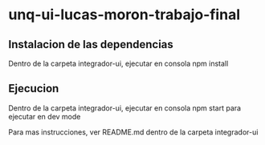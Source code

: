 # unq-ui-lucas-moron-trabajo-final


## Instalacion de las dependencias

Dentro de la carpeta integrador-ui, ejecutar en consola npm install

## Ejecucion

Dentro de la carpeta integrador-ui, ejecutar en consola npm start para ejecutar en dev mode

Para mas instrucciones, ver README.md dentro de la carpeta integrador-ui